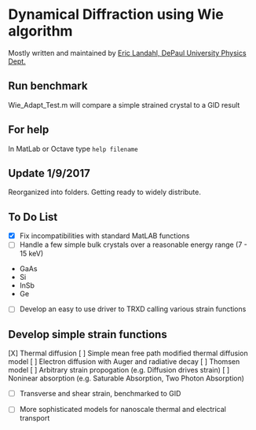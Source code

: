 # Dynamical Diffraction using Wie algorithm

Mostly written and maintained by [Eric Landahl, DePaul University Physics Dept.](https://sites.google.com/site/elandahl/)

## Run benchmark
Wie_Adapt_Test.m will compare a simple strained crystal to a GID result

## For help
In MatLab or Octave type `help filename`

## Update 1/9/2017
Reorganized into folders.
Getting ready to widely distribute.

## To Do List
- [x] Fix incompatibilities with standard MatLAB functions
- [ ] Handle a few simple bulk crystals over a reasonable energy range (7 - 15 keV)
*  GaAs
*  Si
*  InSb
*  Ge
- [ ]  Develop an easy to use driver to TRXD calling various strain functions
## Develop simple strain functions
 [X] Thermal diffusion
 [ ] Simple mean free path modified thermal diffusion model
 [ ] Electron diffusion with Auger and radiative decay
 [ ] Thomsen model
 [ ] Arbitrary strain propogation (e.g. Diffusion drives strain)
 [ ] Noninear absorption (e.g. Saturable Absorption, Two Photon Absorption)
- [ ] Transverse and shear strain, benchmarked to GID
- [ ] More sophisticated models for nanoscale thermal and electrical transport



